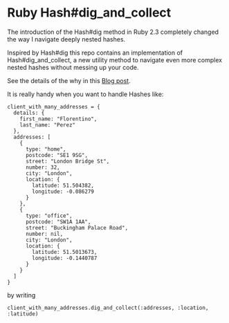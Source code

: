 # Ruby Hash#dig_and_collect

The introduction of the Hash#dig  method in Ruby 2.3 completely changed the way I navigate deeply nested hashes. 

Inspired by Hash#dig this repo contains an implementation of Hash#dig_and_collect, a new utility method to navigate even more complex nested hashes without messing up your code. 

See the details of the why in this [Blog post](http://www.alfredo.motta.name/making-ruby-hashdig-even-more-awesome-introducing-hashdig_and_collect).

It is really handy when you want to handle Hashes like:

```
client_with_many_addresses = {
  details: {
    first_name: "Florentino",
    last_name: "Perez"
  },
  addresses: [
    {
      type: "home",
      postcode: "SE1 9SG",
      street: "London Bridge St",
      number: 32,
      city: "London",
      location: {
        latitude: 51.504382,
        longitude: -0.086279
      }
    },
    {
      type: "office",
      postcode: "SW1A 1AA",
      street: "Buckingham Palace Road",
      number: nil,
      city: "London",
      location: {
        latitude: 51.5013673,
        longitude: -0.1440787
      }
    }
  ]
}
```

by writing 

```
client_with_many_addresses.dig_and_collect(:addresses, :location, :latitude)
```